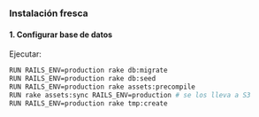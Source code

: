 ### Instalación fresca

#### 1. Configurar base de datos
Ejecutar:

```bash
RUN RAILS_ENV=production rake db:migrate
RUN RAILS_ENV=production rake db:seed
RUN RAILS_ENV=production rake assets:precompile 
RUN rake assets:sync RAILS_ENV=production # se los lleva a S3
RUN RAILS_ENV=production rake tmp:create
```